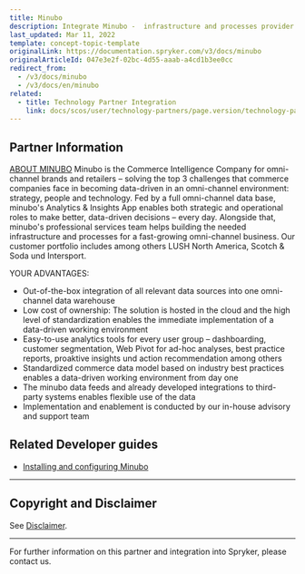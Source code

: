 ```yaml
---
title: Minubo
description: Integrate Minubo -  infrastructure and processes provider for a fast-growing omnichannel business.
last_updated: Mar 11, 2022
template: concept-topic-template
originalLink: https://documentation.spryker.com/v3/docs/minubo
originalArticleId: 047e3e2f-02bc-4d55-aaab-a4cd1b3ee0cc
redirect_from:
  - /v3/docs/minubo
  - /v3/docs/en/minubo
related:
  - title: Technology Partner Integration
    link: docs/scos/user/technology-partners/page.version/technology-partners.html
---
```


## Partner Information
 [ABOUT MINUBO](https://www.minubo.com/)
Minubo is the Commerce Intelligence Company for omni-channel brands and retailers – solving the top 3 challenges that commerce companies face in becoming data-driven in an omni-channel environment: strategy, people and technology. Fed by a full omni-channel data base, minubo's Analytics & Insights App enables both strategic and operational roles to make better, data-driven decisions – every day. Alongside that, minubo's professional services team helps building the needed infrastructure and processes for a fast-growing omni-channel business. Our customer portfolio includes among others LUSH North America, Scotch & Soda und Intersport.

YOUR ADVANTAGES:

* Out-of-the-box integration of all relevant data sources into one omni-channel data warehouse
* Low cost of ownership: The solution is hosted in the cloud and the high level of standardization enables the immediate implementation of a data-driven working environment
* Easy-to-use analytics tools for every user group – dashboarding, customer segmentation, Web Pivot for ad-hoc analyses, best practice reports, proaktive insights und action recommendation among others
* Standardized commerce data model based on industry best practices enables a data-driven working environment from day one
* The minubo data feeds and already developed integrations to third-party systems enables flexible use of the data
* Implementation and enablement is conducted by our in-house advisory and support team


## Related Developer guides

* [Installing and configuring Minubo](/docs/scos/dev/technology-partner-guides/{{page.version}}/marketing-and-conversion/analytics/installing-and-integrating-minubo.html)

---

## Copyright and Disclaimer

See [Disclaimer](https://github.com/spryker/spryker-documentation).

---
For further information on this partner and integration into Spryker, please contact us.

<div class="hubspot-forms hubspot-forms--docs">
<div class="hubspot-form" id="hubspot-partners-1">
            <div class="script-embed" data-code="
                                            hbspt.forms.create({
				                                portalId: '2770802',
				                                formId: '163e11fb-e833-4638-86ae-a2ca4b929a41',
              	                                onFormReady: function() {
              		                                const hbsptInit = new CustomEvent('hbsptInit', {bubbles: true});
              		                                document.querySelector('#hubspot-partners-1').dispatchEvent(hbsptInit);
              	                                }
				                            });
            "></div>
</div>
</div>
